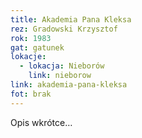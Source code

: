 ```yaml
---
title: Akademia Pana Kleksa
rez: Gradowski Krzysztof
rok: 1983
gat: gatunek
lokacje:
  - lokacja: Nieborów
    link: nieborow
link: akademia-pana-kleksa
fot: brak
---
```

Opis wkrótce…